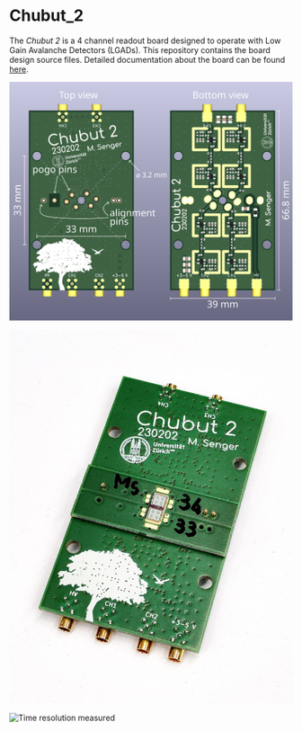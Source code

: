 # Chubut_2

The *Chubut 2* is a 4 channel readout board designed to operate with Low Gain Avalanche Detectors (LGADs). This repository contains the board design source files. Detailed documentation about the board can be found [here](https://sengerm.github.io/Chubut_2/doc/testing/index.html).

![Chubut 2 board layout](doc/testing/media/chubut_2_layout/1.svg)

![Chubut 2 picture](doc/testing/media/chubut_2_photos/4.jpg)

![Time resolution measured](https://msenger.web.cern.ch/wp-content/uploads/2022/11/Screenshot_2022-11-20_11-02-24.png)
